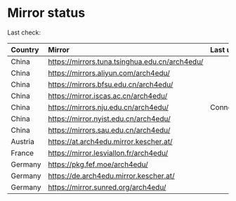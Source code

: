 <script src="./time.js"></script>
# Mirror status
Last check: <script type="text/javascript">localize(1700144240.575992);</script>

|Country|Mirror|Last update|
|:------|:-----|:----------|
|China|https://mirrors.tuna.tsinghua.edu.cn/arch4edu/|<script type="text/javascript">localize(1700116465);</script>|
|China|https://mirrors.aliyun.com/arch4edu/|<script type="text/javascript">localize(1700116465);</script>|
|China|https://mirrors.bfsu.edu.cn/arch4edu/|<script type="text/javascript">localize(1700116465);</script>|
|China|https://mirror.iscas.ac.cn/arch4edu/|<script type="text/javascript">localize(1700116465);</script>|
|China|https://mirrors.nju.edu.cn/arch4edu/|ConnectionError|
|China|https://mirror.nyist.edu.cn/arch4edu/|<script type="text/javascript">localize(1700116465);</script>|
|China|https://mirrors.sau.edu.cn/arch4edu/|<script type="text/javascript">localize(1700116465);</script>|
|Austria|https://at.arch4edu.mirror.kescher.at/|<script type="text/javascript">localize(1700116465);</script>|
|France|https://mirror.lesviallon.fr/arch4edu/|<script type="text/javascript">localize(1700116465);</script>|
|Germany|https://pkg.fef.moe/arch4edu/|<script type="text/javascript">localize(1700116465);</script>|
|Germany|https://de.arch4edu.mirror.kescher.at/|<script type="text/javascript">localize(1700116465);</script>|
|Germany|https://mirror.sunred.org/arch4edu/|<script type="text/javascript">localize(1700116465);</script>|

<script src="./tablefilter/tablefilter.js"></script>
<script src="./table.js"></script>